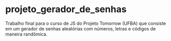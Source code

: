 # projeto_gerador_de_senhas
Trabalho final para o curso de JS do Projeto Tomorrow (UFBA) que consiste em um gerador de senhas aleatórias com números, letras e códigos de maneira randômica.
